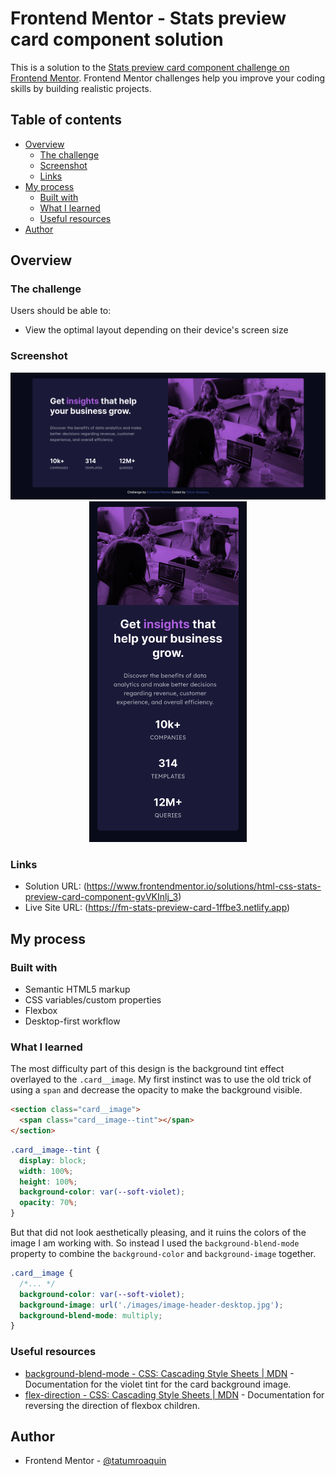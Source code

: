 # Frontend Mentor - Stats preview card component solution

This is a solution to the [Stats preview card component challenge on Frontend Mentor](https://www.frontendmentor.io/challenges/stats-preview-card-component-8JqbgoU62). Frontend Mentor challenges help you improve your coding skills by building realistic projects.

## Table of contents

- [Overview](#overview)
  - [The challenge](#the-challenge)
  - [Screenshot](#screenshot)
  - [Links](#links)
- [My process](#my-process)
  - [Built with](#built-with)
  - [What I learned](#what-i-learned)
  - [Useful resources](#useful-resources)
- [Author](#author)

## Overview

### The challenge

Users should be able to:

- View the optimal layout depending on their device's screen size

### Screenshot

<div align="center">
    <img src="./screenshots/desktop.png" alt="stats preview card component" />
    <img width="50%" src="./screenshots/mobile.png" alt="stats preview card component" />
</div>

### Links

- Solution URL: (https://www.frontendmentor.io/solutions/html-css-stats-preview-card-component-gvVKInlj_3)
- Live Site URL: (https://fm-stats-preview-card-1ffbe3.netlify.app)

## My process

### Built with

- Semantic HTML5 markup
- CSS variables/custom properties
- Flexbox
- Desktop-first workflow

### What I learned

The most difficulty part of this design is the background tint effect overlayed to the `.card__image`. My first instinct was to use the old trick of using a `span` and decrease the opacity to make the background visible.

```html
<section class="card__image">
  <span class="card__image--tint"></span>
</section>
```
```css
.card__image--tint {
  display: block;
  width: 100%;
  height: 100%;
  background-color: var(--soft-violet);
  opacity: 70%;
}
```

But that did not look aesthetically pleasing, and it ruins the colors of the image I am working with. So instead I used the `background-blend-mode` property to combine the `background-color` and `background-image` together.

```css
.card__image {
  /*... */
  background-color: var(--soft-violet);
  background-image: url('./images/image-header-desktop.jpg');
  background-blend-mode: multiply;
}
```

### Useful resources

- [background-blend-mode - CSS: Cascading Style Sheets | MDN](https://developer.mozilla.org/en-US/docs/Web/CSS/background-blend-mode) - Documentation for the violet tint for the card background image.
- [flex-direction - CSS: Cascading Style Sheets | MDN](https://developer.mozilla.org/en-US/docs/Web/CSS/flex-direction) - Documentation for reversing the direction of flexbox children.

## Author

- Frontend Mentor - [@tatumroaquin](https://www.frontendmentor.io/profile/tatumroaquin)
